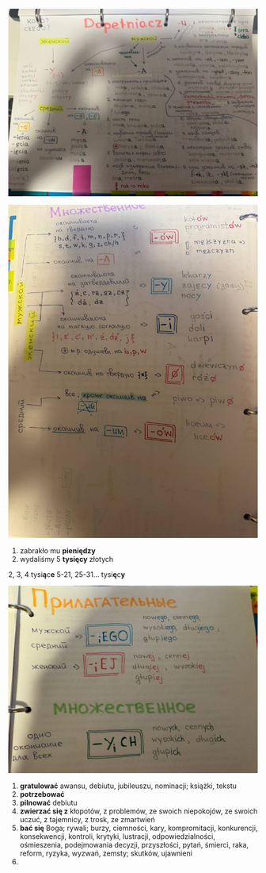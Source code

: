 
![telegram-cloud-photo-size-2-5471889804162618162-y](../../_Attachments/telegram-cloud-photo-size-2-5471889804162618162-y.jpg)

![telegram-cloud-photo-size-2-5471889804162618161-y](../../_Attachments/telegram-cloud-photo-size-2-5471889804162618161-y.jpg)

1. zabrakło mu **pieniędzy**
2. wydaliśmy 5 **tysięcy** złotych

2, 3, 4 tysi**ą**c**e**
5-21, 25-31... tysi**ę**c**y**

![telegram-cloud-photo-size-2-5471889804162618160-y](../../_Attachments/telegram-cloud-photo-size-2-5471889804162618160-y.jpg)

1. **gratulować** awansu, debiutu, jubileuszu, nominacji; książki, tekstu 
2. **potrzebować** 
3. **pilnować** debiutu
4. **zwierzać się z** kłopotów, z problemów, ze swoich niepokojów, ze swoich uczuć, z tajemnicy, z trosk, ze zmartwień
5. **bać się** Boga; rywali; burzy, ciemności, kary, kompromitacji, konkurencji, konsekwencji, kontroli, krytyki, lustracji, odpowiedzialności, ośmieszenia, podejmowania decyzji, przyszłości, pytań, śmierci, raka, reform, ryzyka, wyzwań, zemsty; skutków, ujawnieni
6. 